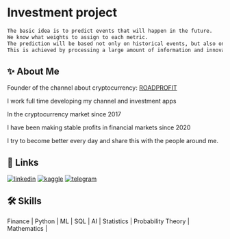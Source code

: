 # Investment project
```bash
The basic idea is to predict events that will happen in the future.
We know what weights to assign to each metric.
The prediction will be based not only on historical events, but also on a model for predicting the future.
This is achieved by processing a large amount of information and innovative artificial intelligence technologies.
```


## ✨ About Me

Founder of the channel about cryptocurrency:
[ROADPROFIT](https://t.me/ROADPROFIT)

I work full time developing my channel and investment apps

In the cryptocurrency market since 2017

I have been making stable profits in financial markets since 2020

I try to become better every day and share this with the people around me.
## 🔗 Links

[![linkedin](https://img.shields.io/badge/LINKEDIN-0A66C2?style=for-the-badge&logo=linkedin&logoColor=white)]([www.linkedin.com/in/dmitriy-glotka](https://www.linkedin.com/in/dmitriy-glotka/))
[![kaggle](https://img.shields.io/badge/KAGGLE-0A66C2?style=for-the-badge&logo=linkedin&logoColor=white)](https://www.kaggle.com/int9ns9)
[![telegram](https://img.shields.io/badge/TELEGRAM-0A66C2?style=for-the-badge&logo=linkedin&logoColor=white)](https://t.me/ROADPROFIT)



## 🛠 Skills
Finance | Python | ML | SQL | AI | Statistics | Probability Theory | Mathematics |

<!--
💬 Support email
-->
<!--
**1NT9NS9/1NT9NS9** is a ✨ _special_ ✨ repository because its `README.md` (this file) appears on your GitHub profile.

Here are some ideas to get you started:

- 🔭 I’m currently working on ...
- 🌱 I’m currently learning ...
- 👯 I’m looking to collaborate on ...
- 🤔 I’m looking for help with ...
- 💬 Ask me about ...
- 📫 How to reach me: ...
- 😄 Pronouns: ...💰💻💻💻💻💻💻💻💻💻💻💻💰
- ⚡ Fun fact: ...
-->
